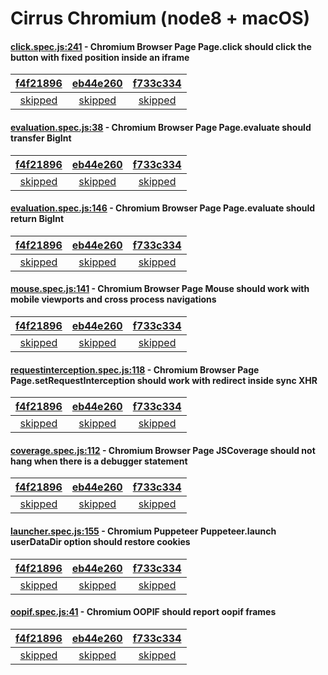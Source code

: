 # Cirrus Chromium (node8 + macOS)

#### [click.spec.js:241](https://github.com/GoogleChrome/puppeteer/blob/f4f21896d2c573a2e16cd813804bc7aaa3f36b51//test/click.spec.js#L241) - Chromium Browser Page Page.click should click the button with fixed position inside an iframe

| [f4f21896](https://cirrus-ci.com/task/6085330426396672) | [eb44e260](https://cirrus-ci.com/task/4621310343249920) | [f733c334](https://cirrus-ci.com/task/5384567370809344) |
| :---: | :---: | :---: |
| [skipped](https://github.com/GoogleChrome/puppeteer/blob/f4f21896d2c573a2e16cd813804bc7aaa3f36b51//test/click.spec.js#L241) | [skipped](https://github.com/GoogleChrome/puppeteer/blob/eb44e260a97eaf58aaa96e40e448ea1f327a0018//test/click.spec.js#L241) | [skipped](https://github.com/GoogleChrome/puppeteer/blob/f733c334dc974114a6b68b6734fd79d60a6ebe0e//test/click.spec.js#L241) |

#### [evaluation.spec.js:38](https://github.com/GoogleChrome/puppeteer/blob/f4f21896d2c573a2e16cd813804bc7aaa3f36b51//test/evaluation.spec.js#L38) - Chromium Browser Page Page.evaluate should transfer BigInt

| [f4f21896](https://cirrus-ci.com/task/6085330426396672) | [eb44e260](https://cirrus-ci.com/task/4621310343249920) | [f733c334](https://cirrus-ci.com/task/5384567370809344) |
| :---: | :---: | :---: |
| [skipped](https://github.com/GoogleChrome/puppeteer/blob/f4f21896d2c573a2e16cd813804bc7aaa3f36b51//test/evaluation.spec.js#L38) | [skipped](https://github.com/GoogleChrome/puppeteer/blob/eb44e260a97eaf58aaa96e40e448ea1f327a0018//test/evaluation.spec.js#L38) | [skipped](https://github.com/GoogleChrome/puppeteer/blob/f733c334dc974114a6b68b6734fd79d60a6ebe0e//test/evaluation.spec.js#L38) |

#### [evaluation.spec.js:146](https://github.com/GoogleChrome/puppeteer/blob/f4f21896d2c573a2e16cd813804bc7aaa3f36b51//test/evaluation.spec.js#L146) - Chromium Browser Page Page.evaluate should return BigInt

| [f4f21896](https://cirrus-ci.com/task/6085330426396672) | [eb44e260](https://cirrus-ci.com/task/4621310343249920) | [f733c334](https://cirrus-ci.com/task/5384567370809344) |
| :---: | :---: | :---: |
| [skipped](https://github.com/GoogleChrome/puppeteer/blob/f4f21896d2c573a2e16cd813804bc7aaa3f36b51//test/evaluation.spec.js#L146) | [skipped](https://github.com/GoogleChrome/puppeteer/blob/eb44e260a97eaf58aaa96e40e448ea1f327a0018//test/evaluation.spec.js#L146) | [skipped](https://github.com/GoogleChrome/puppeteer/blob/f733c334dc974114a6b68b6734fd79d60a6ebe0e//test/evaluation.spec.js#L146) |

#### [mouse.spec.js:141](https://github.com/GoogleChrome/puppeteer/blob/f4f21896d2c573a2e16cd813804bc7aaa3f36b51//test/mouse.spec.js#L141) - Chromium Browser Page Mouse should work with mobile viewports and cross process navigations

| [f4f21896](https://cirrus-ci.com/task/6085330426396672) | [eb44e260](https://cirrus-ci.com/task/4621310343249920) | [f733c334](https://cirrus-ci.com/task/5384567370809344) |
| :---: | :---: | :---: |
| [skipped](https://github.com/GoogleChrome/puppeteer/blob/f4f21896d2c573a2e16cd813804bc7aaa3f36b51//test/mouse.spec.js#L141) | [skipped](https://github.com/GoogleChrome/puppeteer/blob/eb44e260a97eaf58aaa96e40e448ea1f327a0018//test/mouse.spec.js#L141) | [skipped](https://github.com/GoogleChrome/puppeteer/blob/f733c334dc974114a6b68b6734fd79d60a6ebe0e//test/mouse.spec.js#L141) |

#### [requestinterception.spec.js:118](https://github.com/GoogleChrome/puppeteer/blob/f4f21896d2c573a2e16cd813804bc7aaa3f36b51//test/requestinterception.spec.js#L118) - Chromium Browser Page Page.setRequestInterception should work with redirect inside sync XHR

| [f4f21896](https://cirrus-ci.com/task/6085330426396672) | [eb44e260](https://cirrus-ci.com/task/4621310343249920) | [f733c334](https://cirrus-ci.com/task/5384567370809344) |
| :---: | :---: | :---: |
| [skipped](https://github.com/GoogleChrome/puppeteer/blob/f4f21896d2c573a2e16cd813804bc7aaa3f36b51//test/requestinterception.spec.js#L118) | [skipped](https://github.com/GoogleChrome/puppeteer/blob/eb44e260a97eaf58aaa96e40e448ea1f327a0018//test/requestinterception.spec.js#L118) | [skipped](https://github.com/GoogleChrome/puppeteer/blob/f733c334dc974114a6b68b6734fd79d60a6ebe0e//test/requestinterception.spec.js#L118) |

#### [coverage.spec.js:112](https://github.com/GoogleChrome/puppeteer/blob/f4f21896d2c573a2e16cd813804bc7aaa3f36b51//test/coverage.spec.js#L112) - Chromium Browser Page JSCoverage should not hang when there is a debugger statement

| [f4f21896](https://cirrus-ci.com/task/6085330426396672) | [eb44e260](https://cirrus-ci.com/task/4621310343249920) | [f733c334](https://cirrus-ci.com/task/5384567370809344) |
| :---: | :---: | :---: |
| [skipped](https://github.com/GoogleChrome/puppeteer/blob/f4f21896d2c573a2e16cd813804bc7aaa3f36b51//test/coverage.spec.js#L112) | [skipped](https://github.com/GoogleChrome/puppeteer/blob/eb44e260a97eaf58aaa96e40e448ea1f327a0018//test/coverage.spec.js#L112) | [skipped](https://github.com/GoogleChrome/puppeteer/blob/f733c334dc974114a6b68b6734fd79d60a6ebe0e//test/coverage.spec.js#L112) |

#### [launcher.spec.js:155](https://github.com/GoogleChrome/puppeteer/blob/f4f21896d2c573a2e16cd813804bc7aaa3f36b51//test/launcher.spec.js#L155) - Chromium Puppeteer Puppeteer.launch userDataDir option should restore cookies

| [f4f21896](https://cirrus-ci.com/task/6085330426396672) | [eb44e260](https://cirrus-ci.com/task/4621310343249920) | [f733c334](https://cirrus-ci.com/task/5384567370809344) |
| :---: | :---: | :---: |
| [skipped](https://github.com/GoogleChrome/puppeteer/blob/f4f21896d2c573a2e16cd813804bc7aaa3f36b51//test/launcher.spec.js#L155) | [skipped](https://github.com/GoogleChrome/puppeteer/blob/eb44e260a97eaf58aaa96e40e448ea1f327a0018//test/launcher.spec.js#L155) | [skipped](https://github.com/GoogleChrome/puppeteer/blob/f733c334dc974114a6b68b6734fd79d60a6ebe0e//test/launcher.spec.js#L155) |

#### [oopif.spec.js:41](https://github.com/GoogleChrome/puppeteer/blob/f4f21896d2c573a2e16cd813804bc7aaa3f36b51//test/oopif.spec.js#L41) - Chromium OOPIF should report oopif frames

| [f4f21896](https://cirrus-ci.com/task/6085330426396672) | [eb44e260](https://cirrus-ci.com/task/4621310343249920) | [f733c334](https://cirrus-ci.com/task/5384567370809344) |
| :---: | :---: | :---: |
| [skipped](https://github.com/GoogleChrome/puppeteer/blob/f4f21896d2c573a2e16cd813804bc7aaa3f36b51//test/oopif.spec.js#L41) | [skipped](https://github.com/GoogleChrome/puppeteer/blob/eb44e260a97eaf58aaa96e40e448ea1f327a0018//test/oopif.spec.js#L41) | [skipped](https://github.com/GoogleChrome/puppeteer/blob/f733c334dc974114a6b68b6734fd79d60a6ebe0e//test/oopif.spec.js#L41) |
